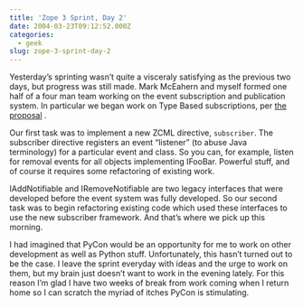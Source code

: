 ```yaml
---
title: 'Zope 3 Sprint, Day 2'
date: 2004-03-23T09:12:52.000Z
categories:
  - geek
slug: zope-3-sprint-day-2
---
```

Yesterday’s sprinting wasn’t quite a visceraly satisfying as the previous two days, but progress was still made. Mark McEahern and myself formed one half of a four man team working on the event subscription and publication system. In particular we began work on Type Based subscriptions, per [the proposal][1] .

Our first task was to implement a new ZCML directive, `subscriber`. The subscriber directive registers an event “listener” (to abuse Java terminology) for a particular event and class. So you can, for example, listen for removal events for all objects implementing IFooBar. Powerful stuff, and of course it requires some refactoring of existing work.

IAddNotifiable and IRemoveNotifiable are two legacy interfaces that were developed before the event system was fully developed. So our second task was to begin refactoring existing code which used these interfaces to use the new subscriber framework. And that’s where we pick up this morning.

I had imagined that PyCon would be an opportunity for me to work on other development as well as Python stuff. Unfortunately, this hasn’t turned out to be the case. I leave the sprint everyday with ideas and the urge to work on them, but my brain just doesn’t want to work in the evening lately. For this reason I’m glad I have two weeks of break from work coming when I return home so I can scratch the myriad of itches PyCon is stimulating.



 [1]: http://dev.zope.org/Wikis/DevSite/Projects/ComponentArchitecture/InstanceAndTypeBasedSubscriptions
